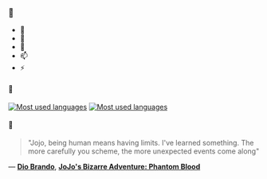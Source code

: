 ### 👋

- 🔭
- 🌱
- 💬
- 📫
- ⚡

#### 🧏

[![Most used languages](https://github-readme-stats-aynah.vercel.app/api/top-langs/?username=aynh&theme=solarized-dark&langs_count=6&layout=compact&hide_title=true)](https://github.com/anuraghazra/github-readme-stats#gh-dark-mode-only)
[![Most used languages](https://github-readme-stats-aynah.vercel.app/api/top-langs/?username=aynh&theme=solarized-light&langs_count=6&layout=compact&hide_title=true)](https://github.com/anuraghazra/github-readme-stats#gh-light-mode-only)

#### 💬

> "Jojo, being human means having limits. I've learned something. The more carefully you scheme, the more unexpected events come along"

&mdash; [**Dio Brando**](https://myanimelist.net/character.php?q=Dio%20Brando&cat=character), [**JoJo's Bizarre Adventure: Phantom Blood**](https://myanimelist.net/search/all?q=JoJo's%20Bizarre%20Adventure%3A%20Phantom%20Blood&cat=all)
